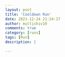```yaml
---
layout: post
title: 'Cooldown Run'
date: 2021-12-24 21:24:17
author: multishiv19
comments: true
category: [runs]
tags: [Run]
description: |
    
---
```





<div width='100%' class='strava-embed-placeholder' data-embed-type='activity' data-embed-id='6421163575'></div>
<script src='https://strava-embeds.com/embed.js'></script>
